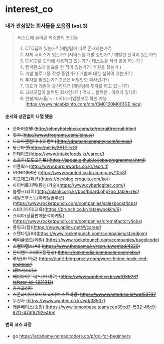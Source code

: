 
# interest_co
### 내가 관심있는 회사들을 모음집 (vol.3)

> 리스트에 들어갈 최소한의 조건들
> 1. CTO급이 있는가? (개발팀이 따로 존재하는가?)
> 2. 자체 서비스가 있는가? (서비스를 개발 중인가? / 개발한 전력이 있는가?)
> 3. CI/CD를 도입해 사용하고 있는가? ( 테스트를 적극 활용 하는가 )
> 4. 컨퍼런스에 발표를 한 적이 있는가? ( 후원을 했는가 )
> 5. 개발 블로그를 작성 중인가? ( 개발에 대한 철학이 있는가? )
> 6. 투자를 받았는가? (2년은 버틸만한 회사인가?)
> 7. 대표가 개발자 출신인가? (개발팀에 투자를 하고 있는가?)
> 8. 크레딧잡이 블럭된 회사인가? ( 역시 .. 블럭은.. 이유가 있다!!) 
> 9. 연봉/퇴사율/ <- 나이스기업정보로 확인 가능  (https://www.nicebizinfo.com/cm/CM0100M001GE.nice)

#### 순서와 상관없이 나열 했음

 - <del>오마이호텔 (http://ohmyhotelnco.com/ko/recruit/recruit.html)</del>
 - <del>왓챠 (http://www.frograms.com/joinus/)</del>
 - <del>드라마앤컴퍼니(리벰버)(http://dramancompany.com/joinus/)</del>
 - <del>당근마켓(https://bit.ly/2AT2TvG) </del>
 - 인테이크(https://www.intakefoods.kr/career/)
 - <del>스포카(도도포인트)(https://spoqa.github.io/jobs/programmer.html)</del>
 - 퍼플웍스(http://www.purpleworks.co.kr/recruit) 
 - <del>VCNC(타다)</del> (https://www.wanted.co.kr/company/1053) 
 - 지그재그(패션)(https://devblog.croquis.com/ko/)
 - 싸이버로지텍(통신/기술)(https://www.cyberlogitec.com/)
 - 블랭크(레이)(http://blankcorp.kr/bbs/board.php?bo_table=rec)
 - 세일즈부스트(마케팅솔루션)(https://www.rocketpunch.com/companies/salesboost/jobs)
 - 스터디파이(교육)(https://brunch.co.kr/@taewookim/9)
 - 크리마(상품판매분석마케팅)(https://www.rocketpunch.com/companies/cremafactory/jobs)
 - 플링크(웹)(https://www.pplink.net/#/career)
 - 스탠다임(AI)(https://www.rocketpunch.com/companies/standigm)
 - <del>베이글코드(게임)</del> (https://www.rocketpunch.com/companies/bagelcode)
 - <del>스켈터랩스(AI) (https://www.theteams.kr/recruit/wanted/4220)</del>
 - <del>온디멘드코리아(동영상) (https://odkmedia.bamboohr.com/jobs/)</del>
 - <del>루닛(AI 의료) (https://lunit-blog.prezly.com/were-hiring-back-end-engineer)</del>
 - <del>데브시스터즈</del>
 - <del>에이아이트릭스(AI 의료) (https://www.wanted.co.kr/wd/13923?referer_id=1231812)</del>
 - <del>카사코리아</del>
 - <del>스푼라디오(오디오 라이브 스트리밍) https://www.wanted.co.kr/wd/53737</del>
 - 무신사 (https://www.wanted.co.kr/wd/38537)
 - 레몬베이스(소핑) (https://www.lemonbase.team/ceb39cd7-f532-46c9-87f1-47df8792e46e)

 

#### 번외 코스 과정
- go https://academy.nomadcoders.co/p/go-for-beginners

